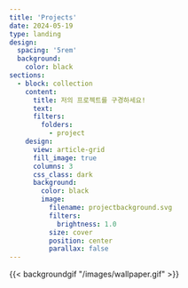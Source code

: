 ```yaml
---
title: 'Projects'
date: 2024-05-19
type: landing
design:
  spacing: '5rem'
  background:
    color: black
sections:
  - block: collection
    content:
      title: 저의 프로젝트를 구경하세요! 
      text: 
      filters:
        folders:
          - project
    design:
      view: article-grid
      fill_image: true
      columns: 3
      css_class: dark
      background:
        color: black
        image:
          filename: projectbackground.svg
          filters:
            brightness: 1.0
          size: cover
          position: center
          parallax: false
---
```


{{< backgroundgif "/images/wallpaper.gif" >}}